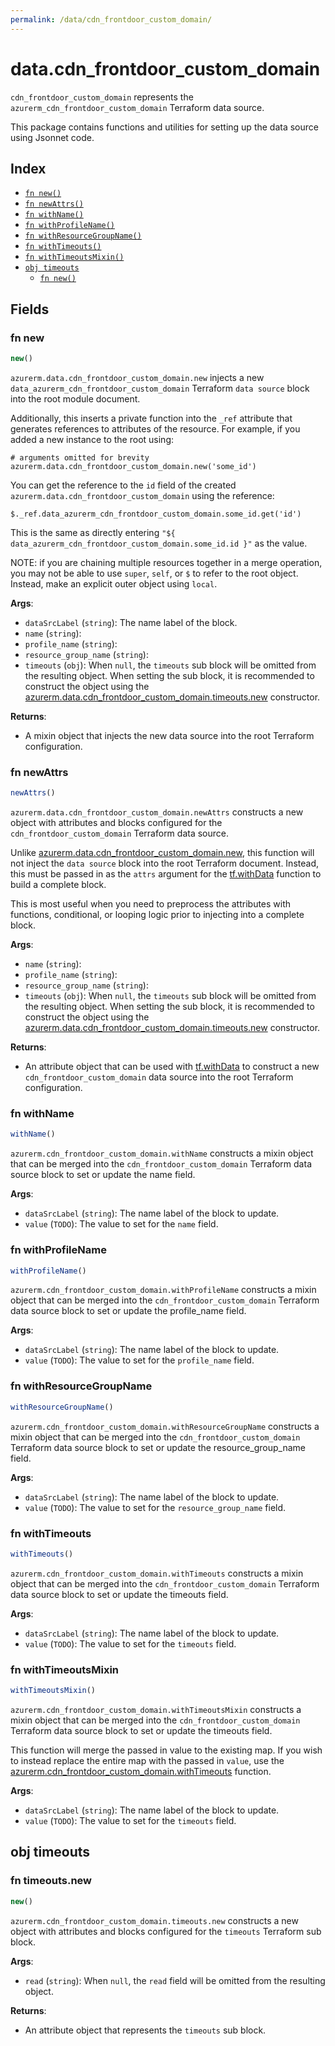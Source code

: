 ```yaml
---
permalink: /data/cdn_frontdoor_custom_domain/
---
```


# data.cdn_frontdoor_custom_domain

`cdn_frontdoor_custom_domain` represents the `azurerm_cdn_frontdoor_custom_domain` Terraform data source.



This package contains functions and utilities for setting up the data source using Jsonnet code.


## Index

* [`fn new()`](#fn-new)
* [`fn newAttrs()`](#fn-newattrs)
* [`fn withName()`](#fn-withname)
* [`fn withProfileName()`](#fn-withprofilename)
* [`fn withResourceGroupName()`](#fn-withresourcegroupname)
* [`fn withTimeouts()`](#fn-withtimeouts)
* [`fn withTimeoutsMixin()`](#fn-withtimeoutsmixin)
* [`obj timeouts`](#obj-timeouts)
  * [`fn new()`](#fn-timeoutsnew)

## Fields

### fn new

```ts
new()
```


`azurerm.data.cdn_frontdoor_custom_domain.new` injects a new `data_azurerm_cdn_frontdoor_custom_domain` Terraform `data source`
block into the root module document.

Additionally, this inserts a private function into the `_ref` attribute that generates references to attributes of the
resource. For example, if you added a new instance to the root using:

    # arguments omitted for brevity
    azurerm.data.cdn_frontdoor_custom_domain.new('some_id')

You can get the reference to the `id` field of the created `azurerm.data.cdn_frontdoor_custom_domain` using the reference:

    $._ref.data_azurerm_cdn_frontdoor_custom_domain.some_id.get('id')

This is the same as directly entering `"${ data_azurerm_cdn_frontdoor_custom_domain.some_id.id }"` as the value.

NOTE: if you are chaining multiple resources together in a merge operation, you may not be able to use `super`, `self`,
or `$` to refer to the root object. Instead, make an explicit outer object using `local`.

**Args**:
  - `dataSrcLabel` (`string`): The name label of the block.
  - `name` (`string`): 
  - `profile_name` (`string`): 
  - `resource_group_name` (`string`): 
  - `timeouts` (`obj`):  When `null`, the `timeouts` sub block will be omitted from the resulting object. When setting the sub block, it is recommended to construct the object using the [azurerm.data.cdn_frontdoor_custom_domain.timeouts.new](#fn-cdnfrontdoorcustomdomaintimeoutsnew) constructor.

**Returns**:
- A mixin object that injects the new data source into the root Terraform configuration.


### fn newAttrs

```ts
newAttrs()
```


`azurerm.data.cdn_frontdoor_custom_domain.newAttrs` constructs a new object with attributes and blocks configured for the `cdn_frontdoor_custom_domain`
Terraform data source.

Unlike [azurerm.data.cdn_frontdoor_custom_domain.new](#fn-cdnfrontdoorcustomdomainnew), this function will not inject the `data source`
block into the root Terraform document. Instead, this must be passed in as the `attrs` argument for the
[tf.withData](https://github.com/tf-libsonnet/core/tree/main/docs#fn-withdata) function to build a complete block.

This is most useful when you need to preprocess the attributes with functions, conditional, or looping logic prior to
injecting into a complete block.

**Args**:
  - `name` (`string`): 
  - `profile_name` (`string`): 
  - `resource_group_name` (`string`): 
  - `timeouts` (`obj`):  When `null`, the `timeouts` sub block will be omitted from the resulting object. When setting the sub block, it is recommended to construct the object using the [azurerm.data.cdn_frontdoor_custom_domain.timeouts.new](#fn-cdnfrontdoorcustomdomaintimeoutsnew) constructor.

**Returns**:
  - An attribute object that can be used with [tf.withData](https://github.com/tf-libsonnet/core/tree/main/docs#fn-withdata) to construct a new `cdn_frontdoor_custom_domain` data source into the root Terraform configuration.


### fn withName

```ts
withName()
```

`azurerm.cdn_frontdoor_custom_domain.withName` constructs a mixin object that can be merged into the `cdn_frontdoor_custom_domain`
Terraform data source block to set or update the name field.



**Args**:
  - `dataSrcLabel` (`string`): The name label of the block to update.
  - `value` (`TODO`): The value to set for the `name` field.


### fn withProfileName

```ts
withProfileName()
```

`azurerm.cdn_frontdoor_custom_domain.withProfileName` constructs a mixin object that can be merged into the `cdn_frontdoor_custom_domain`
Terraform data source block to set or update the profile_name field.



**Args**:
  - `dataSrcLabel` (`string`): The name label of the block to update.
  - `value` (`TODO`): The value to set for the `profile_name` field.


### fn withResourceGroupName

```ts
withResourceGroupName()
```

`azurerm.cdn_frontdoor_custom_domain.withResourceGroupName` constructs a mixin object that can be merged into the `cdn_frontdoor_custom_domain`
Terraform data source block to set or update the resource_group_name field.



**Args**:
  - `dataSrcLabel` (`string`): The name label of the block to update.
  - `value` (`TODO`): The value to set for the `resource_group_name` field.


### fn withTimeouts

```ts
withTimeouts()
```

`azurerm.cdn_frontdoor_custom_domain.withTimeouts` constructs a mixin object that can be merged into the `cdn_frontdoor_custom_domain`
Terraform data source block to set or update the timeouts field.



**Args**:
  - `dataSrcLabel` (`string`): The name label of the block to update.
  - `value` (`TODO`): The value to set for the `timeouts` field.


### fn withTimeoutsMixin

```ts
withTimeoutsMixin()
```

`azurerm.cdn_frontdoor_custom_domain.withTimeoutsMixin` constructs a mixin object that can be merged into the `cdn_frontdoor_custom_domain`
Terraform data source block to set or update the timeouts field.

This function will merge the passed in value to the existing map. If you wish
to instead replace the entire map with the passed in `value`, use the [azurerm.cdn_frontdoor_custom_domain.withTimeouts](TODO)
function.


**Args**:
  - `dataSrcLabel` (`string`): The name label of the block to update.
  - `value` (`TODO`): The value to set for the `timeouts` field.


## obj timeouts



### fn timeouts.new

```ts
new()
```


`azurerm.cdn_frontdoor_custom_domain.timeouts.new` constructs a new object with attributes and blocks configured for the `timeouts`
Terraform sub block.



**Args**:
  - `read` (`string`):  When `null`, the `read` field will be omitted from the resulting object.

**Returns**:
  - An attribute object that represents the `timeouts` sub block.
